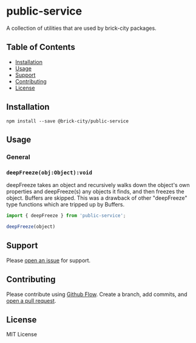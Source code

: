 # public-service

A collection of utilities that are used by brick-city packages.

## Table of Contents

- [Installation](#installation)
- [Usage](#usage)
- [Support](#support)
- [Contributing](#contributing)
- [License](#license)

## Installation

```
npm install --save @brick-city/public-service
```


## Usage

### General

### `deepFreeze(obj:Object):void`

deepFreeze takes an object and recursively walks down the object's own properties and deepFreeze(s) any objects it finds, and then freezes the object. Buffers are skipped. This was a drawback of other "deepFreeze" type functions which are tripped up by Buffers.

```javascript
import { deepFreeze } from 'public-service';

deepFreeze(object)

```
## Support

Please [open an issue](https://github.com/brick-city/public-service/issues/new) for support.

## Contributing

Please contribute using [Github Flow](https://guides.github.com/introduction/flow/). Create a branch, add commits, and [open a pull request](https://github.com/brick-city/public-service/compare/).

## License
MIT License